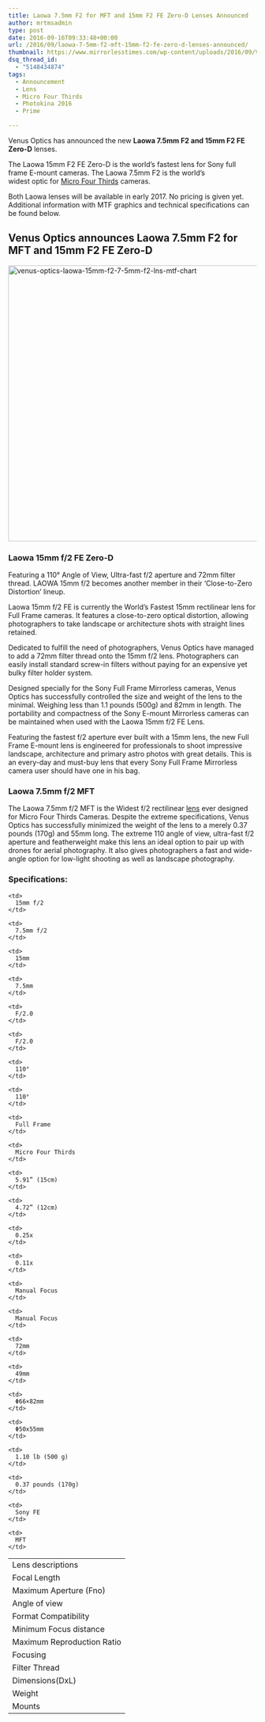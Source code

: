 ```yaml
---
title: Laowa 7.5mm F2 for MFT and 15mm F2 FE Zero-D Lenses Announced
author: mrtmsadmin
type: post
date: 2016-09-16T09:33:48+00:00
url: /2016/09/laowa-7-5mm-f2-mft-15mm-f2-fe-zero-d-lenses-announced/
thumbnail: https://www.mirrorlesstimes.com/wp-content/uploads/2016/09/Venus-Optics-Laowa-15mm-f2-7.5mm-f2.jpg
dsq_thread_id:
  - "5148434874"
tags:
  - Announcement
  - Lens
  - Micro Four Thirds
  - Photokina 2016
  - Prime

---
```

Venus Optics has announced the new **Laowa 7.5mm F2 and 15mm F2 FE Zero-D** lenses.

The Laowa 15mm F2 FE Zero-D is the world’s fastest lens for Sony full frame E-mount cameras. The Laowa 7.5mm F2 is the world’s widest optic for [Micro Four Thirds][1] cameras.

Both Laowa lenses will be available in early 2017. No pricing is given yet. Additional information with MTF graphics and technical specifications can be found below.<!--more-->

## Venus Optics announces Laowa 7.5mm F2 for MFT and 15mm F2 FE Zero-D

<img class="alignnone size-full wp-image-547" src="https://i2.wp.com/www.mirrorlesstimes.com/wp-content/uploads/2016/09/venus-optics-laowa-15mm-f2-7-5mm-f2-lns-MTF-chart.png?resize=600%2C558&#038;ssl=1" alt="venus-optics-laowa-15mm-f2-7-5mm-f2-lns-mtf-chart" width="600" height="558" srcset="https://i2.wp.com/www.mirrorlesstimes.com/wp-content/uploads/2016/09/venus-optics-laowa-15mm-f2-7-5mm-f2-lns-MTF-chart.png?w=680&ssl=1 680w, https://i2.wp.com/www.mirrorlesstimes.com/wp-content/uploads/2016/09/venus-optics-laowa-15mm-f2-7-5mm-f2-lns-MTF-chart.png?resize=300%2C279&ssl=1 300w" sizes="(max-width: 600px) 100vw, 600px" data-recalc-dims="1" /> 

### Laowa 15mm f/2 FE Zero-D

Featuring a 110° Angle of View, Ultra-fast f/2 aperture and 72mm filter thread. LAOWA 15mm f/2 becomes another member in their ‘Close-to-Zero Distortion’ lineup.

Laowa 15mm f/2 FE is currently the World’s Fastest 15mm rectilinear lens for Full Frame cameras. It features a close-to-zero optical distortion, allowing photographers to take landscape or architecture shots with straight lines retained.

Dedicated to fulfill the need of photographers, Venus Optics have managed to add a 72mm filter thread onto the 15mm f/2 lens. Photographers can easily install standard screw-in filters without paying for an expensive yet bulky filter holder system.

Designed specially for the Sony Full Frame Mirrorless cameras, Venus Optics has successfully controlled the size and weight of the lens to the minimal. Weighing less than 1.1 pounds (500g) and 82mm in length. The portability and compactness of the Sony E-mount Mirrorless cameras can be maintained when used with the Laowa 15mm f/2 FE Lens.

Featuring the fastest f/2 aperture ever built with a 15mm lens, the new Full Frame E-mount lens is engineered for professionals to shoot impressive landscape, architecture and primary astro photos with great details. This is an every-day and must-buy lens that every Sony Full Frame Mirrorless camera user should have one in his bag.

### Laowa 7.5mm f/2 MFT

The Laowa 7.5mm f/2 MFT is the Widest f/2 rectilinear [lens][2] ever designed for Micro Four Thirds Cameras. Despite the extreme specifications, Venus Optics has successfully minimized the weight of the lens to a merely 0.37 pounds (170g) and 55mm long. The extreme 110 angle of view, ultra-fast f/2 aperture and featherweight make this lens an ideal option to pair up with drones for aerial photography. It also gives photographers a fast and wide-angle option for low-light shooting as well as landscape photography.

### Specifications:

<table  class=" table table-hover" >
  <tr>
    <td>
      Lens descriptions
    </td>
    
    <td>
      15mm f/2
    </td>
    
    <td>
      7.5mm f/2
    </td>
  </tr>
  
  <tr>
    <td>
      Focal Length
    </td>
    
    <td>
      15mm
    </td>
    
    <td>
      7.5mm
    </td>
  </tr>
  
  <tr>
    <td>
      Maximum Aperture (Fno)
    </td>
    
    <td>
      F/2.0
    </td>
    
    <td>
      F/2.0
    </td>
  </tr>
  
  <tr>
    <td>
      Angle of view
    </td>
    
    <td>
      110°
    </td>
    
    <td>
      110°
    </td>
  </tr>
  
  <tr>
    <td>
      Format Compatibility
    </td>
    
    <td>
      Full Frame
    </td>
    
    <td>
      Micro Four Thirds
    </td>
  </tr>
  
  <tr>
    <td>
      Minimum Focus distance
    </td>
    
    <td>
      5.91” (15cm)
    </td>
    
    <td>
      4.72” (12cm)
    </td>
  </tr>
  
  <tr>
    <td>
      Maximum Reproduction Ratio
    </td>
    
    <td>
      0.25x
    </td>
    
    <td>
      0.11x
    </td>
  </tr>
  
  <tr>
    <td>
      Focusing
    </td>
    
    <td>
      Manual Focus
    </td>
    
    <td>
      Manual Focus
    </td>
  </tr>
  
  <tr>
    <td>
      Filter Thread
    </td>
    
    <td>
      72mm
    </td>
    
    <td>
      49mm
    </td>
  </tr>
  
  <tr>
    <td>
      Dimensions(DxL)
    </td>
    
    <td>
      Φ66×82mm
    </td>
    
    <td>
      Φ50x55mm
    </td>
  </tr>
  
  <tr>
    <td>
      Weight
    </td>
    
    <td>
      1.10 lb (500 g)
    </td>
    
    <td>
      0.37 pounds (170g)
    </td>
  </tr>
  
  <tr>
    <td>
      Mounts
    </td>
    
    <td>
      Sony FE
    </td>
    
    <td>
      MFT
    </td>
  </tr>
</table>

 [1]: https://www.mirrorlesstimes.com/tags/micro-four-thirds/
 [2]: https://www.mirrorlesstimes.com/tags/lens/